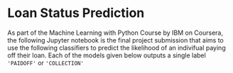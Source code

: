 # Loan Status Prediction
As part of the Machine Learning with Python Course by IBM on Coursera, the following Jupyter notebook is the final project submission that aims to use the following classifiers to predict the likelihood of an indivifual paying off their loan. Each of the models given below outputs a single label `'PAIDOFF'` or `'COLLECTION'`
